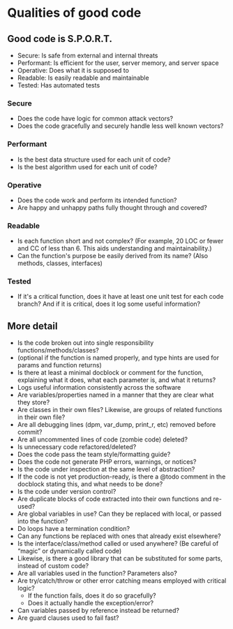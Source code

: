 # Qualities of good code

## Good code is S.P.O.R.T.
- Secure: Is safe from external and internal threats
- Performant: Is efficient for the user, server memory, and server space
- Operative: Does what it is supposed to
- Readable: Is easily readable and maintainable
- Tested: Has automated tests

### Secure
- Does the code have logic for common attack vectors?
- Does the code gracefully and securely handle less well known vectors?

### Performant
- Is the best data structure used for each unit of code?
- Is the best algorithm used for each unit of code?

### Operative
- Does the code work and perform its intended function?
- Are happy and unhappy paths fully thought through and covered?

### Readable
- Is each function short and not complex? (For example, 20 LOC or fewer and CC of less than 6. This aids understanding and maintainability.)
- Can the function's purpose be easily derived from its name? (Also methods, classes, interfaces)

### Tested
- If it's a critical function, does it have at least one unit test for each code branch? And if it is critical, does it log some useful information?

## More detail
- Is the code broken out into single responsibility functions/methods/classes?
- (optional if the function is named properly, and type hints are used for params and function returns)
- Is there at least a minimal docblock or comment for the function, explaining what it does, what each parameter is, and what it returns?
- Logs useful information consistently across the software
- Are variables/properties named in a manner that they are clear what they store?
- Are classes in their own files? Likewise, are groups of related functions in their own file?
- Are all debugging lines (dpm, var_dump, print_r, etc) removed before commit?
- Are all uncommented lines of code (zombie code) deleted?
- Is unnecessary code refactored/deleted?
- Does the code pass the team style/formatting guide?
- Does the code not generate PHP errors, warnings, or notices?
- Is the code under inspection at the same level of abstraction?
- If the code is not yet production-ready, is there a @todo comment in the docblock stating this, and what needs to be done?
- Is the code under version control?
- Are duplicate blocks of code extracted into their own functions and re-used?
- Are global variables in use? Can they be replaced with local, or passed into the function?
- Do loops have a termination condition?
- Can any functions be replaced with ones that already exist elsewhere?
- Is the interface/class/method called or used anywhere? (Be careful of “magic” or dynamically called code)
- Likewise, is there a good library that can be substituted for some parts, instead of custom code?
- Are all variables used in the function? Parameters also?
- Are try/catch/throw or other error catching means employed with critical logic?
  - If the function fails, does it do so gracefully?
  - Does it actually handle the exception/error?
- Can variables passed by reference instead be returned?
- Are guard clauses used to fail fast?
